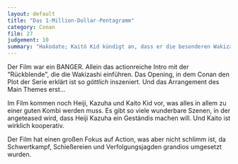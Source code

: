 ```yaml
---
layout: default
title: "Das 1-Million-Dollar-Pentagramm"
category: Conan
film: 27
judgement: 10
summary: "Hakodate; Kaitô Kid kündigt an, dass er die besonderen Wakizashi-Schwerter stehlen will. Diese Schwerter sind Teil eines größeren Rätsels um den legendären Schatz der Onoe-Familie. Kaitô Kid setzt seine typischen Tricks ein, um die Polizei und Conan herauszufordern, während sie gleichzeitig versuchen, den Schatz zu sichern und einen Mordfall aufzuklären​"
---
```


Der Film war ein BANGER. Allein das actionreiche Intro mit der "Rückblende", die die Wakizashi einführen. Das Opening,
in dem Conan den Plot der Serie erklärt ist so _göttlich_ inszeniert. Und das Arrangement des Main Themes erst...

Im Film kommen noch Heiji, Kazuha und Kaito Kid vor, was alles in allem zu einer guten Kombi werden muss. Es gibt so
viele wunderbare Szenen, in der angeteased wird, dass Heiji Kazuha ein Geständis machen will. Und Kaito ist wirklich
kooperativ.

Der Film hat einen großen Fokus auf Action, was aber nicht schlimm ist, da Schwertkampf, Schießereien und
Verfolgungsjagden grandios umgesetzt wurden. 